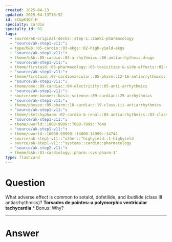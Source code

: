 ```yaml
---
created: 2025-04-13
updated: 2025-04-13T10:52
id: sC&pK1Q?;H
specialty: cardio
specialty_id: 91
tags:
  - source/ak-original-decks::step-1::zanki-pharmacology
  - "source/ak-step1-v11:": 
  - type/b&b::05-cardio::03-ekgs::02-high-yield-ekgs
  - "source/ak-step1-v11:": 
  - theme/b&b::05-cardio::04-arrhythmias::06-antiarrhythmic-drugs
  - "source/ak-step1-v11:": 
  - theme/firstaid::05-pharmacology::03-toxicities-&-side-effects::02-drug-reactions---cardiovascular
  - "source/ak-step1-v11:": 
  - theme/firstaid::07-cardiovascular::05-pharm::12-16-antiarrythmics::14-class-3-potassium-channel-blockers
  - "source/ak-step1-v11:": 
  - theme/ome::09-cardiac::04-electricity::05-anti-arrhythmics
  - "source/ak-step1-v11:": 
  - source/ome-banner::basic-science::09-cardiac::25-arrhythmias
  - "source/ak-step1-v11:": 
  - theme/physeo::09-pharm::10-cardiac::19-class-iii-antiarrhythmics
  - "source/ak-step1-v11:": 
  - theme/sketchypharm::02-cardio-&-renal::04-antiarrhythmics::03-class-iii
  - "source/ak-step1-v11:": 
  - theme/uworld::1000-9999::7000-7999::7640
  - "source/ak-step1-v11:": 
  - theme/uworld::10000-99999::14000-14999::14744
  - source/ak-step1-v11::^other::^highyield::1-highyield
  - source/ak-step1-v11::^systems::cardio::pharmacology
  - "source/ak-step2-v11:": 
  - theme/b&b::01-cardiology::pharm::cvs-pharm-1"
type: flashcard
---
```


# Question
What adverse effect is common to sotalol, dofetilide, and ibutilide (class III antiarrhythmics)?    **Torsades de pointes::a polymorphic ventricular tachycardia**       * Bonus: Why?

---

# Answer
